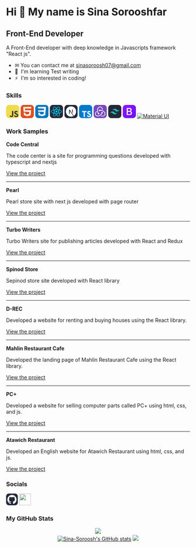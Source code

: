 Hi 👋 My name is Sina Sorooshfar
================================

Front-End Developer
-----------------

A Front-End developer with deep knowledge in Javascripts framework "React js".

* ✉   You can contact me at <a href="mailto:sinasoroosh07@gmail.com">sinasoroosh07@gmail.com</a>
* 🧠  I'm learning Test writing
* ⚡  I'm so interested in coding!

### Skills

<p align="left">
<a href="https://developer.mozilla.org/en-US/docs/Web/JavaScript" target="_blank" rel="noreferrer"><img src="https://github.com/tandpfun/skill-icons/blob/main/icons/JavaScript.svg" width="36" height="36" alt="Javascript" /></a>
<a href="https://developer.mozilla.org/en-US/docs/Glossary/HTML5" target="_blank" rel="noreferrer"><img src="https://github.com/tandpfun/skill-icons/blob/main/icons/HTML.svg" width="36" height="36" alt="HTML5" /></a>
<a href="https://www.w3.org/TR/CSS/#css" target="_blank" rel="noreferrer"><img src="https://github.com/tandpfun/skill-icons/blob/main/icons/CSS.svg" width="36" height="36" alt="CSS3" /></a>
  <a href="https://reactjs.org/" target="_blank" rel="noreferrer"><img src="https://github.com/tandpfun/skill-icons/blob/main/icons/React-Dark.svg" width="36" height="36" alt="React" /></a>
    <a href="https://nextjs.org" target="_blank" rel="noreferrer"><img src="https://github.com/tandpfun/skill-icons/blob/main/icons/NextJS-Dark.svg" width="36" height="36" alt="nextjs" /></a>
    <a href="https://www.typescriptlang.org/" target="_blank" rel="noreferrer"><img src="https://github.com/tandpfun/skill-icons/blob/main/icons/TypeScript.svg" width="36" height="36" alt="TypeScript" /></a>
<a href="https://redux.js.org/" target="_blank" rel="noreferrer"><img src="https://github.com/tandpfun/skill-icons/blob/main/icons/Redux.svg" width="36" height="36" alt="Redux" /></a>
<a href="https://tailwindcss.com/" target="_blank" rel="noreferrer"><img src="https://github.com/tandpfun/skill-icons/blob/main/icons/TailwindCSS-Dark.svg" width="36" height="36" alt="Tailwind" /></a>
<a href="https://getbootstrap.com/" target="_blank" rel="noreferrer"><img src="https://github.com/tandpfun/skill-icons/blob/main/icons/Bootstrap.svg" width="36" height="36" alt="Bootstrap" /></a>
<a href="https://mui.com/" target="_blank" rel="noreferrer"><img src="https://raw.githubusercontent.com/danielcranney/readme-generator/main/public/icons/skills/materialui-colored.svg" width="36" height="36" alt="Material UI" /></a>
</p>

### Work Samples
<p>
  <b>Code Central</b>
  <p>
    The code center is a site for programming questions developed with typescript and nextjs
</p>
  <a href="https://codecentral.liara.run/">View the project</a>
  <hr />
</p>
<p>
  <b>Pearl</b>
  <p>
    Pearl store site with next js developed with page router
</p>
  <a href="https://pearl.liara.run/">View the project</a>
  <hr />
</p>
<p>
  <b>Turbo Writers</b>
  <p>
    Turbo Writers site for publishing articles developed with React and Redux
</p>
  <a href="https://turbo-writers.liara.run/">View the project</a>
  <hr />
</p>
<p>
<p>
  <b>Spinod Store</b>
  <p>
Sepinod store site developed with React library
</p>
  <a href="https://spinod.iran.liara.run/">View the project</a>
  <hr />
</p>
<p>
  <b>D-REC</b>
  <p>Developed a website for renting and buying houses using the React library.</p>
  <a href="https://dreamy-mccarthy-n3ckua173.iran.liara.run/">View the project</a>
  <hr />
</p>

<p>
  <b>Mahlin Restaurant Cafe</b>
  <p>Developed the landing page of Mahlin Restaurant Cafe using the React library.</p>
  <a href="https://mahlin.iran.liara.run/">View the project</a>
  <hr />
</p>
<p>
  <b>PC+</b>
  <p>Developed a website for selling computer parts called PC+ using html, css, and js.</p>
  <a href="https://pc-plus.iran.liara.run/">View the project</a>
  <hr />
</p>
<p>
  <b>Atawich Restaurant</b>
  <p>Developed an English website for Atawich Restaurant using html, css, and js.</p>
  <a href="https://atawich-sinasoroosh.freehost.io/">View the project</a>
</p>

### Socials

<p align="left"> 
<a href="https://www.github.com/Sina-Soroosh" target="_blank" rel="noreferrer"><img src="https://github.com/tandpfun/skill-icons/blob/main/icons/Github-Dark.svg" width="32" height="32" /></a>
<a href="https://telegram.me/Sinasoroosh" target="_blank" rel="noreferrer"><img src="https://upload.wikimedia.org/wikipedia/commons/thumb/8/83/Telegram_2019_Logo.svg/512px-Telegram_2019_Logo.svg.png" width="32" height="32" /></a>
</p>

### My GitHub Stats

<div align="center">
  <a href="https://github.com/Sina-Soroosh" align="left"><img src="https://github-readme-stats.vercel.app/api/top-langs/?username=Sina-Soroosh&langs_count=10&title_color=0891b2&text_color=ffffff&icon_color=0891b2&bg_color=1c1917&hide_border=true&locale=en&custom_title=Top%20%Languages" /></a>
  <br />
<a href="http://www.github.com/Sina-Soroosh"><img src="https://github-readme-stats.vercel.app/api?username=Sina-Soroosh&show_icons=true&hide=&count_private=true&title_color=0891b2&text_color=ffffff&icon_color=0891b2&bg_color=1c1917&hide_border=true&show_icons=true" alt="Sina-Soroosh's GitHub stats" /></a>
<a href="http://www.github.com/Sina-Soroosh"><img src="https://github-readme-streak-stats.herokuapp.com/?user=Sina-Soroosh&stroke=ffffff&background=1c1917&ring=0891b2&fire=0891b2&currStreakNum=ffffff&currStreakLabel=0891b2&sideNums=ffffff&sideLabels=ffffff&dates=ffffff&hide_border=true" /></a>
</div>
